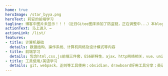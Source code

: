 ```yaml
---
home: true
heroImage: /star_byya.png
heroText: 莉安的前端学习
tagline: 博客中图片未显示！！！（近日Gitee图床添加了防盗链，正在调整中...）本blog完成进度（50%）～
actionText: 马上进入 →
actionLink: /list/
features:
- title: 计算机基础
  details: 数据结构、操作系统、计算机网络及设计模式等内容
- title: 前端学习
  details: 包含html,css,js前端三件套，ES6新特性，ajax、http网络相关，vue、uniapp框架等内容
- title: 工具使用/英语学习
  details: git，webpack，正则等工具使用；obsidian，drawboard好用工具分享；英语资源分享，长期保持英语学习计划。
---
```


